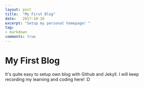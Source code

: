 ```yaml
---
layout: post
title:  "My First Blog"
date:   2017-10-26
excerpt: "Setup my personal homepage! "
tag:
- markdown 
comments: true
---
```



# My First Blog
   It's quite easy to setup own blog with Github and Jekyll. I will keep recording my learning and coding here! :D
